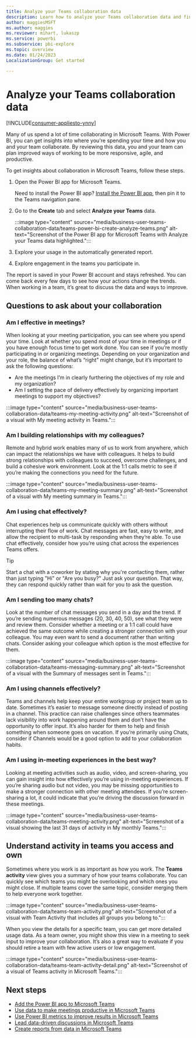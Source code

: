 ```yaml
---
title: Analyze your Teams collaboration data
description: Learn how to analyze your Teams collaboration data and find ways to improve and become more responsive, agile, and productive. 
author: maggiesMSFT
ms.author: maggies
ms.reviewer: mihart, lukaszp
ms.service: powerbi
ms.subservice: pbi-explore
ms.topic: overview
ms.date: 01/24/2023
LocalizationGroup: Get started

---
```


# Analyze your Teams collaboration data

[!INCLUDE[consumer-appliesto-ynny](../includes/consumer-appliesto-ynny.md)]

Many of us spend a lot of time collaborating in Microsoft Teams. With Power BI, you can get insights into where you're spending your time and how you and your team collaborate.  By reviewing this data, you and your team can plan improved ways of working to be more responsive, agile, and productive.

To get insights about collaboration in Microsoft Teams, follow these steps.

1. Open the Power BI app for Microsoft Teams.

    Need to install the Power BI app? [Install the Power BI app](../collaborate-share/service-microsoft-teams-app.md#install-the-power-bi-app), then pin it to the Teams navigation pane.

1. Go to the **Create** tab and select **Analyze your Teams** data.

    :::image type="content" source="media/business-user-teams-collaboration-data/teams-power-bi-create-analyze-teams.png" alt-text="Screenshot of the Power BI app for Microsoft Teams with Analyze your Teams data highlighted.":::

1. Explore your usage in the automatically generated report.
1. Explore engagement in the teams you participate in.

The report is saved in your Power BI account and stays refreshed. You can come back every few days to see how  your actions change the trends. When working in a team, it’s great to discuss the data and ways to improve.

## Questions to ask about your collaboration

### Am I effective in meetings?  

When looking at your meeting participation, you can see where you spend your time. Look at whether you spend most of your time in meetings or if you have enough focus time to get work done. You can see if you’re mostly participating in or organizing meetings. Depending on your organization and your role, the balance of what’s “right” might change, but it’s important to ask the following questions:

- Are the meetings I’m in clearly furthering the objectives of my role and my organization?
- Am I setting the pace of delivery effectively by organizing important meetings to support my objectives?

:::image type="content" source="media/business-user-teams-collaboration-data/teams-my-meeting-activity.png" alt-text="Screenshot of a visual with My meeting activity in Teams.":::

### Am I building relationships with my colleagues?

Remote and hybrid work enables many of us to work from anywhere, which can impact the relationships we have with colleagues. It helps to build strong relationships with colleagues to succeed, overcome challenges, and build a cohesive work environment. Look at the 1:1 calls metric to see if you’re making the connections you need for the future.

:::image type="content" source="media/business-user-teams-collaboration-data/teams-my-meeting-summary.png" alt-text="Screenshot of a visual with My meeting summary in Teams.":::

### Am I using chat effectively?  

Chat experiences help us communicate quickly with others without interrupting their flow of work. Chat messages are fast, easy to write, and allow the recipient to multi-task by responding when they’re able. To use chat effectively, consider how you’re using chat across the experiences Teams offers.

> [!TIP]
> Start a chat with a coworker by stating why you're contacting them, rather than just typing "Hi" or "Are you busy?" Just ask your question. That way, they can respond quickly rather than wait for you to ask the question.

### Am I sending too many chats?  

Look at the number of chat messages you send in a day and the trend. If you’re sending numerous messages (20, 30, 40, 50), see what they were and review them. Consider whether a meeting or a 1:1 call could have achieved the same outcome while creating a stronger connection with your colleague. You may even want to send a document rather than writing chats. Consider asking your colleague which option is the most effective for them.

:::image type="content" source="media/business-user-teams-collaboration-data/teams-messaging-summary.png" alt-text="Screenshot of a visual with the Summary of messages sent in Teams.":::

### Am I using channels effectively?

Teams and channels help keep your entire workgroup or project team up to date. Sometimes it’s easier to message someone directly instead of posting in a channel. This practice can raise challenges since others teammates lack visibility into work happening around them and don’t have the opportunity to offer input. It’s also harder for them to help and finish something when someone goes on vacation. If you’re primarily using Chats, consider if Channels would be a good option to add to your collaboration habits.  

### Am I using in-meeting experiences in the best way?

Looking at meeting activities such as audio, video, and screen-sharing, you can gain insight into how effectively you’re using in-meeting experiences. If you’re sharing audio but not video, you may be missing opportunities to make a stronger connection with other meeting attendees. If you’re screen-sharing a lot, it could indicate that you’re driving the discussion forward in these meetings.

:::image type="content" source="media/business-user-teams-collaboration-data/teams-meeting-activity.png" alt-text="Screenshot of a visual showing the last 31 days of activity in My monthly Teams.":::

## Understand activity in teams you access and own

Sometimes where you work is as important as how you work. The **Teams activity** view gives you a summary of how your teams collaborate. You can quickly see which teams you might be overlooking and which ones you might close. If multiple teams cover the same topic, consider merging them to help everyone work together.  

:::image type="content" source="media/business-user-teams-collaboration-data/teams-team-activity.png" alt-text="Screenshot of a visual with Team Activity that includes all groups you belong to.":::

When you view the details for a specific team, you can get more detailed usage data. As a team owner, you might show this view in a meeting to seek input to improve your collaboration. It’s also a great way to evaluate if you should retire a team with few active users or low engagement.

:::image type="content" source="media/business-user-teams-collaboration-data/teams-team-activity-detail.png" alt-text="Screenshot of a visual of Teams activity in Microsoft Teams.":::

## Next steps

- [Add the Power BI app to Microsoft Teams](../collaborate-share/service-microsoft-teams-app.md)
- [Use data to make meetings productive in Microsoft Teams](business-user-teams-meetings.md)
- [Use Power BI metrics to improve results in Microsoft Teams](business-user-teams-goals.md)
- [Lead data-driven discussions in Microsoft Teams](business-user-teams-share-data.md)
- [Create reports from data in Microsoft Teams](business-user-teams-create-reports.md)
